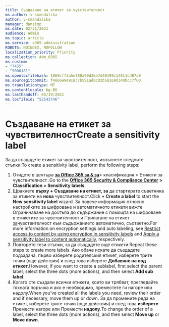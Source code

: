```yaml
---
title: Създаване на етикет за чувствителност
ms.author: v-smandalika
author: v-smandalika
manager: dansimp
ms.date: 02/21/2021
audience: Admin
ms.topic: article
ms.service: o365-administration
ROBOTS: NOINDEX, NOFOLLOW
localization_priority: Priority
ms.collection: Adm_O365
ms.custom:
- "7455"
- "9000181"
ms.openlocfilehash: 1869cff3a5ef80a90d36a7d40199c14011cd87a0
ms.sourcegitcommit: f4866e94918c7b591ad0cd3b58169d340bcc7f00
ms.translationtype: MT
ms.contentlocale: bg-BG
ms.lasthandoff: 05/19/2021
ms.locfileid: "52543746"
---
```

# <a name="create-a-sensitivity-label"></a><span data-ttu-id="935fa-102">Създаване на етикет за чувствителност</span><span class="sxs-lookup"><span data-stu-id="935fa-102">Create a sensitivity label</span></span>

<span data-ttu-id="935fa-103">За да създадете етикет за чувствителност, изпълнете следните стъпки:</span><span class="sxs-lookup"><span data-stu-id="935fa-103">To create a sensitivity label, perform the following steps:</span></span>

1. <span data-ttu-id="935fa-104">Отидете в центъра **[за Office 365 за & за](https://sip.protection.office.com/)**> класификация > Етикети за чувствителност .</span><span class="sxs-lookup"><span data-stu-id="935fa-104">Go to the **[Office 365 Security & Compliance Center](https://sip.protection.office.com/) > Classification > Sensitivity labels**.</span></span>
2. <span data-ttu-id="935fa-105">Щракнете **върху + Създаване на етикет, за** да стартирате съветника за етикети на **нова** чувствителност.</span><span class="sxs-lookup"><span data-stu-id="935fa-105">Click **+ Create a label** to start the **New sensitivity label** wizard.</span></span> <span data-ttu-id="935fa-106">За повече информация относно настройките за [](/microsoft-365/compliance/encryption-sensitivity-labels) шифроване и автоматичното етикети вижте Ограничаване на достъпа до съдържание с помощта на шифроване в етикетите за чувствителност и Прилагане на етикет [за](/microsoft-365/compliance/apply-sensitivity-label-automatically)чувствителност към съдържанието автоматично, съответно.</span><span class="sxs-lookup"><span data-stu-id="935fa-106">For more information on encryption settings and auto labeling, see [Restrict access to content by using encryption in sensitivity labels](/microsoft-365/compliance/encryption-sensitivity-labels) and [Apply a sensitivity label to content automatically](/microsoft-365/compliance/apply-sensitivity-label-automatically), respectively.</span></span>
3. <span data-ttu-id="935fa-107">Повторете тези стъпки, за да създадете още етикети.</span><span class="sxs-lookup"><span data-stu-id="935fa-107">Repeat these steps to create more labels.</span></span> <span data-ttu-id="935fa-108">Ако обаче искате да създадете подзадача, първо изберете родителския етикет, изберете трите точки (още действия) и след това изберете **Добавяне на под етикет**.</span><span class="sxs-lookup"><span data-stu-id="935fa-108">However, if you want to create a sublabel, first select the parent label, select the three dots (more actions), and then select **Add sub label**.</span></span>
4. <span data-ttu-id="935fa-109">Когато сте създали всички етикети, които ви трябват, прегледайте тяхната поръчка и ако е необходимо, преместете ги нагоре или надолу.</span><span class="sxs-lookup"><span data-stu-id="935fa-109">When you've created all the labels you need, review their order and if necessary, move them up or down.</span></span> <span data-ttu-id="935fa-110">За да промените реда на етикет, изберете трите точки (още действия) и след това **изберете** Премести нагоре или Премести **надолу**.</span><span class="sxs-lookup"><span data-stu-id="935fa-110">To change the order of a label, select the three dots (more actions), and then select **Move up** or **Move down**.</span></span> 
